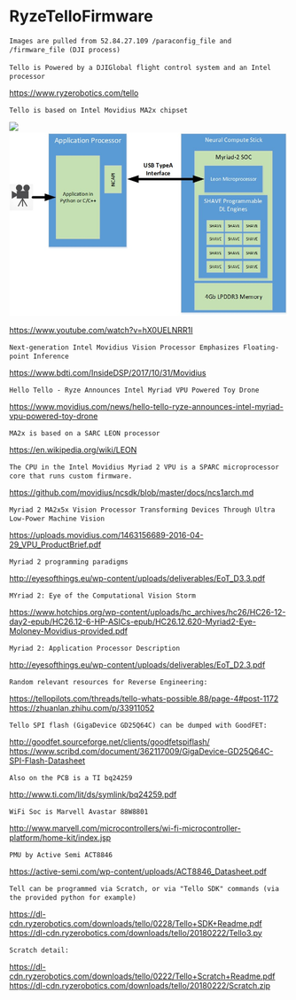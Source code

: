 # RyzeTelloFirmware
```Firmware images for hacking, reverse engineering, and teardown of the Ryze / DJI / Intel Movidius Tello
Images are pulled from 52.84.27.109 /paraconfig_file and /firmware_file (DJI process)

Tello is Powered by a DJIGlobal flight control system and an Intel processor
```
https://www.ryzerobotics.com/tello
```
Tello is based on Intel Movidius MA2x chipset
```
![](https://www.bdti.com/sites/default/files/insidedsp/articlepix/201710/Intel-Movidius-Myriad-X-2.jpg)
![](https://github.com/movidius/ncsdk/blob/master/docs/images/NCS1_ArchDiagram.jpg)

https://www.youtube.com/watch?v=hX0UELNRR1I

```
Next-generation Intel Movidius Vision Processor Emphasizes Floating-point Inference
```
https://www.bdti.com/InsideDSP/2017/10/31/Movidius
```
Hello Tello - Ryze Announces Intel Myriad VPU Powered Toy Drone
```
https://www.movidius.com/news/hello-tello-ryze-announces-intel-myriad-vpu-powered-toy-drone
```
MA2x is based on a SARC LEON processor
```
https://en.wikipedia.org/wiki/LEON

```
The CPU in the Intel Movidius Myriad 2 VPU is a SPARC microprocessor core that runs custom firmware.
```
https://github.com/movidius/ncsdk/blob/master/docs/ncs1arch.md

```
Myriad 2 MA2x5x Vision Processor Transforming Devices Through Ultra Low-Power Machine Vision
```
https://uploads.movidius.com/1463156689-2016-04-29_VPU_ProductBrief.pdf
```
Myriad 2 programming paradigms
```
http://eyesofthings.eu/wp-content/uploads/deliverables/EoT_D3.3.pdf
```
MYriad 2: Eye of the Computational Vision Storm
```
https://www.hotchips.org/wp-content/uploads/hc_archives/hc26/HC26-12-day2-epub/HC26.12-6-HP-ASICs-epub/HC26.12.620-Myriad2-Eye-Moloney-Movidius-provided.pdf
```
Myriad 2: Application Processor Description
```
http://eyesofthings.eu/wp-content/uploads/deliverables/EoT_D2.3.pdf
```
Random relevant resources for Reverse Engineering:
```
https://tellopilots.com/threads/tello-whats-possible.88/page-4#post-1172
https://zhuanlan.zhihu.com/p/33911052
```
Tello SPI flash (GigaDevice GD25Q64C) can be dumped with GoodFET:
```
http://goodfet.sourceforge.net/clients/goodfetspiflash/
https://www.scribd.com/document/362117009/GigaDevice-GD25Q64C-SPI-Flash-Datasheet
```
Also on the PCB is a TI bq24259
```
http://www.ti.com/lit/ds/symlink/bq24259.pdf
```
WiFi Soc is Marvell Avastar 88W8801
```
http://www.marvell.com/microcontrollers/wi-fi-microcontroller-platform/home-kit/index.jsp
```
PMU by Active Semi ACT8846
```
https://active-semi.com/wp-content/uploads/ACT8846_Datasheet.pdf
```
Tell can be programmed via Scratch, or via "Tello SDK" commands (via the provided python for example)
```
https://dl-cdn.ryzerobotics.com/downloads/tello/0228/Tello+SDK+Readme.pdf
https://dl-cdn.ryzerobotics.com/downloads/tello/20180222/Tello3.py
```
Scratch detail:
```
https://dl-cdn.ryzerobotics.com/downloads/tello/0222/Tello+Scratch+Readme.pdf
https://dl-cdn.ryzerobotics.com/downloads/tello/20180222/Scratch.zip

